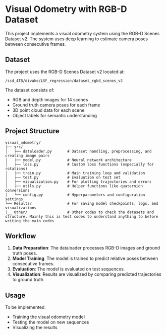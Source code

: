 # Visual Odometry with RGB-D Dataset

This project implements a visual odometry system using the RGB-D Scenes Dataset v2. The system uses deep learning to estimate camera poses between consecutive frames.

## Dataset

The project uses the RGB-D Scenes Dataset v2 located at:
```
/ssd_4TB/divake/LSF_regression/dataset_rgbd_scenes_v2
```

The dataset consists of:
- RGB and depth images for 14 scenes
- Ground truth camera poses for each frame
- 3D point cloud data for each scene
- Object labels for semantic understanding

## Project Structure

```
visual_odometry/
├── src/
│   ├── dataloader.py       # Dataset handling, preprocessing, and creating image pairs
│   ├── model.py            # Neural network architecture
│   ├── loss.py             # Custom loss functions (especially for rotations)
│   ├── train.py            # Main training loop and validation
│   ├── test.py             # Evaluation on test set
│   ├── visualization.py    # For plotting trajectories and errors
│   ├── utils.py            # Helper functions like quaternion conversions
│   └── config.py           # Hyperparameters and configuration settings
└── Results/                # For saving model checkpoints, logs, and visualizations
|__ Other/                  # Other codes to check the datasets and structure. Mainly this is test codes to understand anything to before writing the main codes
```



## Workflow

1. **Data Preparation**: The dataloader processes RGB-D images and ground truth poses.
2. **Model Training**: The model is trained to predict relative poses between consecutive frames.
3. **Evaluation**: The model is evaluated on test sequences.
4. **Visualization**: Results are visualized by comparing predicted trajectories to ground truth.

## Usage

To be implemented:
- Training the visual odometry model
- Testing the model on new sequences
- Visualizing the results
